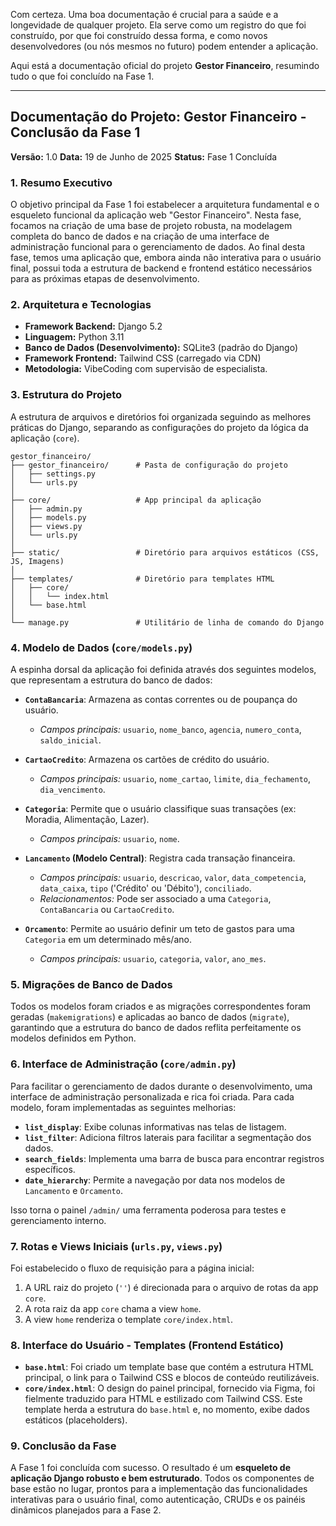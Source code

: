 Com certeza. Uma boa documentação é crucial para a saúde e a longevidade de qualquer projeto. Ela serve como um registro do que foi construído, por que foi construído dessa forma, e como novos desenvolvedores (ou nós mesmos no futuro) podem entender a aplicação.

Aqui está a documentação oficial do projeto **Gestor Financeiro**, resumindo tudo o que foi concluído na Fase 1.

---

## **Documentação do Projeto: Gestor Financeiro - Conclusão da Fase 1**

**Versão:** 1.0
**Data:** 19 de Junho de 2025
**Status:** Fase 1 Concluída

### **1. Resumo Executivo**

O objetivo principal da Fase 1 foi estabelecer a arquitetura fundamental e o esqueleto funcional da aplicação web "Gestor Financeiro". Nesta fase, focamos na criação de uma base de projeto robusta, na modelagem completa do banco de dados e na criação de uma interface de administração funcional para o gerenciamento de dados. Ao final desta fase, temos uma aplicação que, embora ainda não interativa para o usuário final, possui toda a estrutura de backend e frontend estático necessários para as próximas etapas de desenvolvimento.

### **2. Arquitetura e Tecnologias**

*   **Framework Backend:** Django 5.2
*   **Linguagem:** Python 3.11
*   **Banco de Dados (Desenvolvimento):** SQLite3 (padrão do Django)
*   **Framework Frontend:** Tailwind CSS (carregado via CDN)
*   **Metodologia:** VibeCoding com supervisão de especialista.

### **3. Estrutura do Projeto**

A estrutura de arquivos e diretórios foi organizada seguindo as melhores práticas do Django, separando as configurações do projeto da lógica da aplicação (`core`).

```
gestor_financeiro/
├── gestor_financeiro/      # Pasta de configuração do projeto
│   ├── settings.py
│   └── urls.py
│
├── core/                   # App principal da aplicação
│   ├── admin.py
│   ├── models.py
│   ├── views.py
│   └── urls.py
│
├── static/                 # Diretório para arquivos estáticos (CSS, JS, Imagens)
│
├── templates/              # Diretório para templates HTML
│   ├── core/
│   │   └── index.html
│   └── base.html
│
└── manage.py               # Utilitário de linha de comando do Django
```

### **4. Modelo de Dados (`core/models.py`)**

A espinha dorsal da aplicação foi definida através dos seguintes modelos, que representam a estrutura do banco de dados:

*   **`ContaBancaria`**: Armazena as contas correntes ou de poupança do usuário.
    *   *Campos principais:* `usuario`, `nome_banco`, `agencia`, `numero_conta`, `saldo_inicial`.

*   **`CartaoCredito`**: Armazena os cartões de crédito do usuário.
    *   *Campos principais:* `usuario`, `nome_cartao`, `limite`, `dia_fechamento`, `dia_vencimento`.

*   **`Categoria`**: Permite que o usuário classifique suas transações (ex: Moradia, Alimentação, Lazer).
    *   *Campos principais:* `usuario`, `nome`.

*   **`Lancamento` (Modelo Central)**: Registra cada transação financeira.
    *   *Campos principais:* `usuario`, `descricao`, `valor`, `data_competencia`, `data_caixa`, `tipo` ('Crédito' ou 'Débito'), `conciliado`.
    *   *Relacionamentos:* Pode ser associado a uma `Categoria`, `ContaBancaria` ou `CartaoCredito`.

*   **`Orcamento`**: Permite ao usuário definir um teto de gastos para uma `Categoria` em um determinado mês/ano.
    *   *Campos principais:* `usuario`, `categoria`, `valor`, `ano_mes`.

### **5. Migrações de Banco de Dados**

Todos os modelos foram criados e as migrações correspondentes foram geradas (`makemigrations`) e aplicadas ao banco de dados (`migrate`), garantindo que a estrutura do banco de dados reflita perfeitamente os modelos definidos em Python.

### **6. Interface de Administração (`core/admin.py`)**

Para facilitar o gerenciamento de dados durante o desenvolvimento, uma interface de administração personalizada e rica foi criada. Para cada modelo, foram implementadas as seguintes melhorias:

*   **`list_display`**: Exibe colunas informativas nas telas de listagem.
*   **`list_filter`**: Adiciona filtros laterais para facilitar a segmentação dos dados.
*   **`search_fields`**: Implementa uma barra de busca para encontrar registros específicos.
*   **`date_hierarchy`**: Permite a navegação por data nos modelos de `Lancamento` e `Orcamento`.

Isso torna o painel `/admin/` uma ferramenta poderosa para testes e gerenciamento interno.

### **7. Rotas e Views Iniciais (`urls.py`, `views.py`)**

Foi estabelecido o fluxo de requisição para a página inicial:

1.  A URL raiz do projeto (`''`) é direcionada para o arquivo de rotas da app `core`.
2.  A rota raiz da app `core` chama a view `home`.
3.  A view `home` renderiza o template `core/index.html`.

### **8. Interface do Usuário - Templates (Frontend Estático)**

*   **`base.html`**: Foi criado um template base que contém a estrutura HTML principal, o link para o Tailwind CSS e blocos de conteúdo reutilizáveis.
*   **`core/index.html`**: O design do painel principal, fornecido via Figma, foi fielmente traduzido para HTML e estilizado com Tailwind CSS. Este template herda a estrutura do `base.html` e, no momento, exibe dados estáticos (placeholders).

### **9. Conclusão da Fase**

A Fase 1 foi concluída com sucesso. O resultado é um **esqueleto de aplicação Django robusto e bem estruturado**. Todos os componentes de base estão no lugar, prontos para a implementação das funcionalidades interativas para o usuário final, como autenticação, CRUDs e os painéis dinâmicos planejados para a Fase 2.